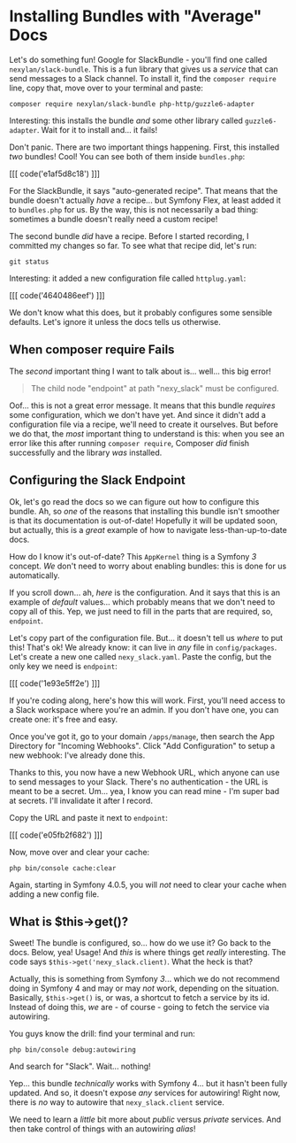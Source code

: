 # Installing Bundles with "Average" Docs

Let's do something fun! Google for SlackBundle - you'll find one called
`nexylan/slack-bundle`. This is a fun library that gives us a *service* that can
send messages to a Slack channel. To install it, find the `composer require`
line, copy that, move over to your terminal and paste:

```terminal-silent
composer require nexylan/slack-bundle php-http/guzzle6-adapter
```

Interesting: this installs the bundle *and* some other library called `guzzle6-adapter`.
Wait for it to install and... it fails!

Don't panic. There are two important things happening. First, this installed *two*
bundles! Cool! You can see both of them inside `bundles.php`:

[[[ code('e1af5d8c18') ]]]

For the SlackBundle, it says "auto-generated recipe". That means that the bundle
doesn't actually *have* a recipe... but Symfony Flex, at least added it to `bundles.php`
for us. By the way, this is not necessarily a bad thing: sometimes a bundle doesn't
really need a custom recipe!

The second bundle *did* have a recipe. Before I started recording, I committed my
changes so far. To see what that recipe did, let's run:

```terminal
git status
```

Interesting: it added a new configuration file called `httplug.yaml`:

[[[ code('4640486eef') ]]]

We don't know what this does, but it probably configures some sensible defaults.
Let's ignore it unless the docs tells us otherwise.

## When composer require Fails

The *second* important thing I want to talk about is... well... this big error!

> The child node "endpoint" at path "nexy_slack" must be configured.

Oof... this is not a great error message. It means that this bundle *requires* some
configuration, which we don't have yet. And since it didn't add a configuration
file via a recipe, we'll need to create it ourselves. But before we do that, the
*most* important thing to understand is this: when you see an error like this after
running `composer require`, Composer *did* finish successfully and the library *was*
installed.

## Configuring the Slack Endpoint

Ok, let's go read the docs so we can figure out how to configure this bundle. Ah,
so *one* of the reasons that installing this bundle isn't smoother is that its documentation
is out-of-date! Hopefully it will be updated soon, but actually, this is a *great*
example of how to navigate less-than-up-to-date docs.

How do I know it's out-of-date? This `AppKernel` thing is a Symfony *3* concept.
*We* don't need to worry about enabling bundles: this is done for us automatically.

If you scroll down... ah, *here* is the configuration. And it says that this is
an example of *default* values... which probably means that we don't need to copy
all of this. Yep, we just need to fill in the parts that are required, so, `endpoint`.

Let's copy part of the configuration file. But... it doesn't tell us *where* to
put this! That's ok! We already know: it can live in *any* file in `config/packages`.
Let's create a new one called `nexy_slack.yaml`. Paste the config, but the only
key we need is `endpoint`:

[[[ code('1e93e5ff2e') ]]]

If you're coding along, here's how this will work. First, you'll need access to
a Slack workspace where you're an admin. If you don't have one, you can create one:
it's free and easy.

Once you've got it, go to your domain `/apps/manage`, then search the App Directory
for "Incoming Webhooks". Click "Add Configuration" to setup a new webhook: I've
already done this.

Thanks to this, you now have a new Webhook URL, which anyone can use to send messages
to your Slack. There's no authentication - the URL is meant to be a secret. Um... yea,
I know you can read mine - I'm super bad at secrets. I'll invalidate it after I
record.

Copy the URL and paste it next to `endpoint`:

[[[ code('e05fb2f682') ]]]

Now, move over and clear your cache:

```terminal
php bin/console cache:clear
```

Again, starting in Symfony 4.0.5, you will *not* need to clear your cache when
adding a new config file.

## What is $this->get()?

Sweet! The bundle is configured, so... how do we use it? Go back to the docs. Below,
yea! Usage! And *this* is where things get *really* interesting. The code says
`$this->get('nexy_slack.client)`. What the heck is that?

Actually, this is something from Symfony *3*... which we do not recommend doing in
Symfony 4 and may or may *not* work, depending on the situation. Basically,
`$this->get()` is, or was, a shortcut to fetch a service by its id. Instead of
doing this, *we* are - of course - going to fetch the service via autowiring.

You guys know the drill: find your terminal and run:

```terminal
php bin/console debug:autowiring
```

And search for "Slack". Wait... nothing!

Yep... this bundle *technically* works with Symfony 4... but it hasn't been fully
updated. And so, it doesn't expose *any* services for autowiring! Right now, there
is *no* way to autowire that `nexy_slack.client` service.

We need to learn a *little* bit more about *public* versus *private* services. And
then take control of things with an autowiring *alias*!
